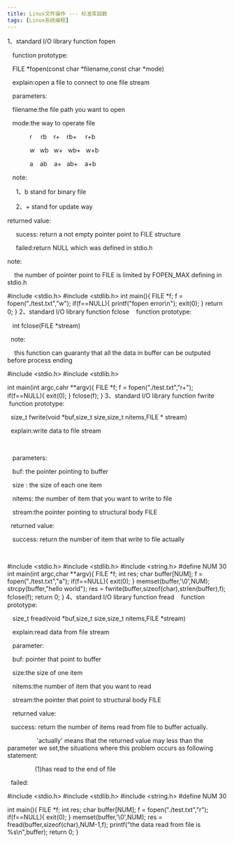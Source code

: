 ```yaml
---
title: Linux文件操作 --- 标准库函数
tags: [Linux系统编程]
---
```


1、standard I/O library function fopen


   function prototype:

   FILE *fopen(const char *filename,const char *mode)

   explain:open a file to connect to one file stream



   parameters:

   filename:the file path you want to open

   mode:the way to operate file

             r     rb    r+    rb+     r+b  

             w   wb   w+   wb+   w+b

             a    ab    a+   ab+    a+b

   note:

     1、b stand for binary file

     2、+ stand for update way

returned value:

     sucess: return a not empty pointer point to FILE structure

     failed:return NULL which was defined in stdio.h 

note:

    the number of pointer point to FILE is limited by FOPEN_MAX defining in stdio.h 

#include <stdio.h>
#include <stdlib.h>
int main(){
   FILE *f;
   f = fopen("./test.txt","w");
   if(f==NULL){
     printf("fopen error\n");
     exit(0);
   }
   return 0;
}
2、standard I/O library function fclose
   function prototype:

   int fclose(FILE *stream)

  note:

    this function can guaranty that all the data in buffer can be outputed before process ending

#include <stdio.h>
#include <stdlib.h>

int main(int argc,cahr **argv){
   FILE *f;
   f = fopen("./test.txt","r+");
   if(f==NULL){
     exit(0);
   }
   fclose(f);
}
3、standard I/O library function fwrite
   function prototype:

  size_t fwrite(void *buf,size_t size,size_t nitems,FILE * stream)

  explain:write data to file stream

  

   parameters:

   buf: the pointer pointing to buffer

   size : the size of each one item

   nitems: the number of item that you want to write to file

   stream:the pointer pointing to structural body FILE



  returned value:

   success: return the number of item that write to file actually

  

#include <stdio.h>
#include <stdlib.h>
#include <string.h>
#define NUM 30
int main(int argc,char **argv){
    FILE *f;
    int res;
    char buffer[NUM];
    f = fopen("./test.txt","a");
    if(f==NULL){
       exit(0);
    }
    memset(buffer,'\0',NUM);
    strcpy(buffer,"hello world");
    res = fwrite(buffer,sizeof(char),strlen(buffer),f);
    fclose(f);
    return 0;
}
4、standard I/O library function fread
   function prototype:

   size_t fread(void *buf,size_t size,size_t nitems,FILE *stream)

   explain:read data from file stream



   parameter:

   buf: pointer that point to buffer 

   size:the size of one item

   nitems:the number of item that you want to read

   stream:the pointer that point to structural body FILE 



   returned value:

  success: return the number of items read from file to buffer actually.

                 'actually' means that the returned value may less than the parameter we set,the situations where this problem occurs as following statement:

                (1)has read to the end of file

  failed:



#include <stdio.h>
#include <stdlib.h>
#include <string.h>
#define NUM 30

int main(){
  FILE *f;
  int res;
  char buffer[NUM];
  f = fopen("./test.txt","r");
  if(f==NULL){
     exit(0); 
  }
  memset(buffer,'\0',NUM);
  res = fread(buffer,sizeof(char),NUM-1,f);
  printf("the data read from file is %s\n",buffer);
  return 0;
}
